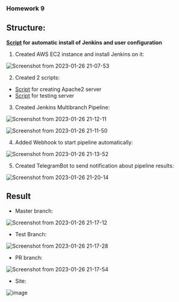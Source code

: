 ### Homework 9 

## Structure:

**[Script](https://github.com/serhiy-v/GLDevOpsBasecamp/blob/master/homework9/install-jenkins.sh) for automatic install of Jenkins and user configuration**

1. Created AWS EC2 instance and install Jenkins on it:

![Screenshot from 2023-01-26 21-07-53](https://user-images.githubusercontent.com/61023601/214927180-e627440d-3434-4292-9ac1-1007974f3506.png)

2. Created 2 scripts:
- [Script](https://github.com/serhiy-v/GLDevOpsBasecamp/blob/master/homework9/install-script.sh) for creating Apache2 server
- [Script](https://github.com/serhiy-v/GLDevOpsBasecamp/blob/master/homework9/test-script.sh) for testing server

3. Created Jenkins Multibranch Pipeline:

![Screenshot from 2023-01-26 21-12-11](https://user-images.githubusercontent.com/61023601/214927949-422b360b-afbc-4e2d-b0eb-9509cf7593e6.png)

![Screenshot from 2023-01-26 21-11-50](https://user-images.githubusercontent.com/61023601/214927984-47d9ffc3-efff-4107-9951-d72baf299859.png)

4. Added Webhook to start pipeline automatically:

![Screenshot from 2023-01-26 21-13-52](https://user-images.githubusercontent.com/61023601/214928299-72ff9209-9a7f-4e92-96d7-d3274dd2b3fe.png)

5. Created TelegramBot to send notification about pipeline results:

![Screenshot from 2023-01-26 21-20-14](https://user-images.githubusercontent.com/61023601/214929655-ae057f02-117f-4bec-acf3-a1fa7650ff8e.png)

## Result

- Master branch:

![Screenshot from 2023-01-26 21-17-12](https://user-images.githubusercontent.com/61023601/214929127-530e1078-8779-4e09-baa1-4a062bb068f1.png)

- Test Branch:

![Screenshot from 2023-01-26 21-17-28](https://user-images.githubusercontent.com/61023601/214929181-4c6c2b6c-b231-4dbe-8a25-9c758598b1cf.png)

- PR branch:

![Screenshot from 2023-01-26 21-17-54](https://user-images.githubusercontent.com/61023601/214929237-641d0b3a-ce1d-42a8-ae2a-5426d5c837bb.png)

- Site: 

![image](https://user-images.githubusercontent.com/61023601/214929393-9e487197-2c91-461c-9c48-65b939c8a664.png)
